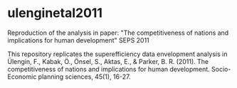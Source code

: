 # ulenginetal2011
Reproduction of the analysis in paper: "The competitiveness of nations and implications for human development" SEPS 2011

This repository replicates the superefficiency data envelopment analysis in Ülengin, F., Kabak, Ö., Önsel, S., Aktas, E., & Parker, B. R. (2011). The competitiveness of nations and implications for human development. Socio-Economic planning sciences, 45(1), 16-27.
